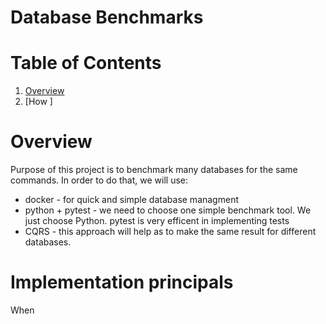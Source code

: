 # Database Benchmarks

# Table of Contents
1. [Overview](#overview)
2. [How ]

# Overview
Purpose of this project is to benchmark many databases for the same commands.
In order to do that, we will use:

- docker - for quick and simple database managment
- python + pytest - we need to choose one simple benchmark tool. We just choose Python. pytest is very efficent in implementing tests
- CQRS - this approach will help as to make the same result for different databases.

# Implementation principals

When
